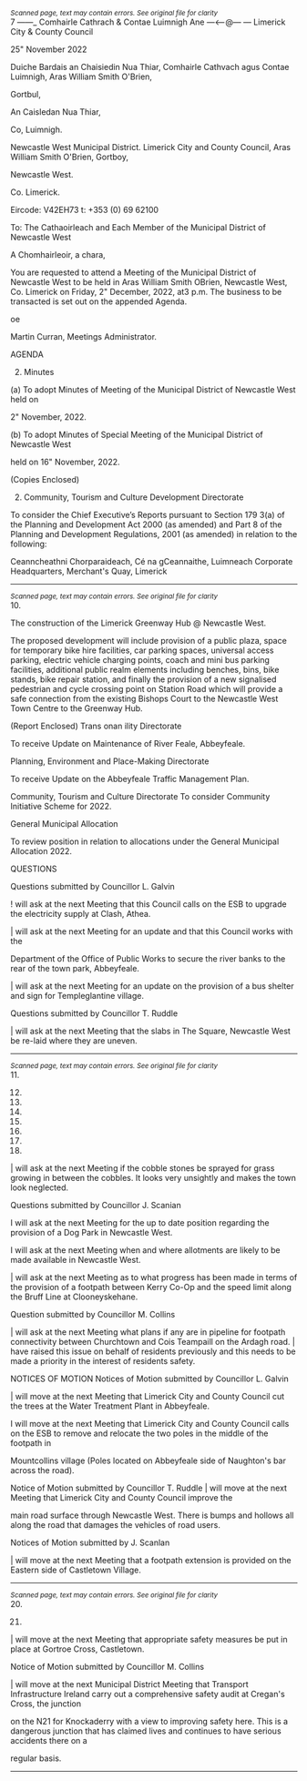 *<small>Scanned page, text may contain errors. See original file for clarity</small>*  
7 ——_ Comhairle Cathrach
& Contae Luimnigh
Ane —<—@—
— Limerick City
& County Council

25" November 2022

Duiche Bardais an Chaisiedin Nua Thiar,
Comhairle Cathvach agus Contae Luimnigh,
Aras William Smith O'Brien,

Gortbul,

An Caisledan Nua Thiar,

Co, Luimnigh.

Newcastle West Municipal District.
Limerick City and County Council,
Aras William Smith O'Brien,
Gortboy,

Newcastle West.

Co. Limerick.

Eircode: V42EH73
t: +353 (0) 69 62100

To: The Cathaoirleach and Each Member of the Municipal District of Newcastle West

A Chomhairleoir, a chara,

You are requested to attend a Meeting of the Municipal District of Newcastle West to be held
in Aras William Smith OBrien, Newcastle West, Co. Limerick on Friday, 2" December, 2022,
at3 p.m. The business to be transacted is set out on the appended Agenda.

oe

Martin Curran,
Meetings Administrator.

AGENDA

2. Minutes

(a) To adopt Minutes of Meeting of the Municipal District of Newcastle West held on

2" November, 2022.

(b) To adopt Minutes of Special Meeting of the Municipal District of Newcastle West

held on 16" November, 2022.

(Copies Enclosed)

2. Community, Tourism and Culture Development Directorate

To consider the Chief Executive’s Reports pursuant to Section 179 3(a) of the Planning
and Development Act 2000 (as amended) and Part 8 of the Planning and Development
Regulations, 2001 (as amended) in relation to the following:

Ceanncheathni Chorparaideach, Cé na gCeannaithe, Luimneach
Corporate Headquarters, Merchant's Quay, Limerick

---
*<small>Scanned page, text may contain errors. See original file for clarity</small>*  
10.

The construction of the Limerick Greenway Hub @ Newcastle West.

The proposed development will include provision of a public plaza, space for
temporary bike hire facilities, car parking spaces, universal access parking, electric
vehicle charging points, coach and mini bus parking facilities, additional public realm
elements including benches, bins, bike stands, bike repair station, and finally the
provision of a new signalised pedestrian and cycle crossing point on Station Road
which will provide a safe connection from the existing Bishops Court to the Newcastle
West Town Centre to the Greenway Hub.

(Report Enclosed)
Trans onan ility Directorate

To receive Update on Maintenance of River Feale, Abbeyfeale.

Planning, Environment and Place-Making Directorate

To receive Update on the Abbeyfeale Traffic Management Plan.

Community, Tourism and Culture Directorate
To consider Community Initiative Scheme for 2022.

General Municipal Allocation

To review position in relation to allocations under the General Municipal Allocation
2022.

QUESTIONS

Questions submitted by Councillor L. Galvin

! will ask at the next Meeting that this Council calls on the ESB to upgrade the
electricity supply at Clash, Athea.

| will ask at the next Meeting for an update and that this Council works with the

Department of the Office of Public Works to secure the river banks to the rear of the
town park, Abbeyfeale.

| will ask at the next Meeting for an update on the provision of a bus shelter and sign
for Templeglantine village.

Questions submitted by Councillor T. Ruddle

| will ask at the next Meeting that the slabs in The Square, Newcastle West be re-laid
where they are uneven.

---
*<small>Scanned page, text may contain errors. See original file for clarity</small>*  
11.

12.

13.

14.

16.

17.

18.

19.

| will ask at the next Meeting if the cobble stones be sprayed for grass growing in
between the cobbles. It looks very unsightly and makes the town look neglected.

Questions submitted by Councillor J. Scanian

I will ask at the next Meeting for the up to date position regarding the provision of a
Dog Park in Newcastle West.

I will ask at the next Meeting when and where allotments are likely to be made
available in Newcastle West.

| will ask at the next Meeting as to what progress has been made in terms of the
provision of a footpath between Kerry Co-Op and the speed limit along the Bruff Line
at Clooneyskehane.

Question submitted by Councillor M. Collins

| will ask at the next Meeting what plans if any are in pipeline for footpath connectivity
between Churchtown and Cois Teampaill on the Ardagh road. | have raised this issue
on behalf of residents previously and this needs to be made a priority in the interest
of residents safety.

NOTICES OF MOTION
Notices of Motion submitted by Councillor L. Galvin

| will move at the next Meeting that Limerick City and County Council cut the trees at
the Water Treatment Plant in Abbeyfeale.

I will move at the next Meeting that Limerick City and County Council calls on the
ESB to remove and relocate the two poles in the middle of the footpath in

Mountcollins village (Poles located on Abbeyfeale side of Naughton's bar across the
road).

Notice of Motion submitted by Councillor T. Ruddle
| will move at the next Meeting that Limerick City and County Council improve the

main road surface through Newcastle West. There is bumps and hollows all along the
road that damages the vehicles of road users.

Notices of Motion submitted by J. Scanlan

| will move at the next Meeting that a footpath extension is provided on the Eastern
side of Castletown Village.

---
*<small>Scanned page, text may contain errors. See original file for clarity</small>*  
20.

21.

| will move at the next Meeting that appropriate safety measures be put in place at
Gortroe Cross, Castletown.

Notice of Motion submitted by Councillor M. Collins

| will move at the next Municipal District Meeting that Transport Infrastructure
Ireland carry out a comprehensive safety audit at Cregan's Cross, the junction

on the N21 for Knockaderry with a view to improving safety here. This is a dangerous
junction that has claimed lives and continues to have serious accidents there on a

regular basis.

---
